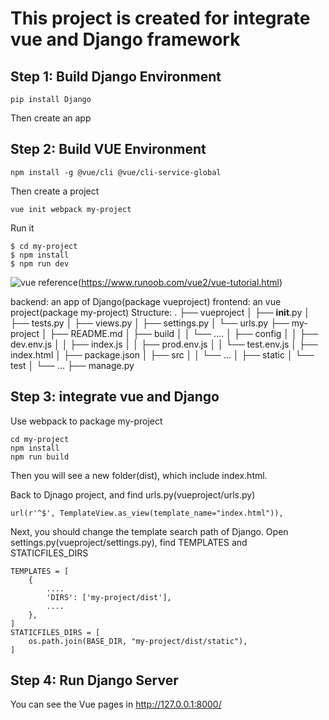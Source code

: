 # This project is created for integrate vue and Django framework

## Step 1: Build Django Environment
```use pip
pip install Django
```
Then create an app

## Step 2: Build VUE Environment

```use npm
npm install -g @vue/cli @vue/cli-service-global
```
Then create a project
```use vue
vue init webpack my-project
```
Run it
```use npm
$ cd my-project
$ npm install
$ npm run dev
```
![vue reference](https://cli.vuejs.org/guide/)(https://www.runoob.com/vue2/vue-tutorial.html)


backend: an app of Django(package vueproject)
frontend: an vue project(package my-project)
Structure:
.
├── vueproject
│   ├── __init__.py
│   ├── tests.py
│   ├── views.py
│   ├── settings.py
│   └── urls.py
├── my-project
│   ├── README.md
│   ├── build
│   │   └── ....
│   ├── config
│   │   ├── dev.env.js
│   │   ├── index.js
│   │   ├── prod.env.js
│   │   └── test.env.js
│   ├── index.html
│   ├── package.json
│   ├── src
│   │   └── ...
│   ├── static
│   └── test
│       └── ...
├── manage.py


## Step 3: integrate vue and Django

Use webpack to package my-project

```use npm
cd my-project
npm install
npm run build
```
Then you will see a new folder(dist), which include index.html.

Back to Djnago project, and find urls.py(vueproject/urls.py)

```set new url
url(r'^$', TemplateView.as_view(template_name="index.html")),
```

Next, you should change the template search path of Django. Open settings.py(vueproject/settings.py), find TEMPLATES and STATICFILES_DIRS

```set TEMPLATES
TEMPLATES = [
    {
        ....
        'DIRS': ['my-project/dist'],
        ....
    },
]
STATICFILES_DIRS = [
    os.path.join(BASE_DIR, "my-project/dist/static"),
]
```

## Step 4: Run Django Server
You can see the Vue pages in http://127.0.0.1:8000/
